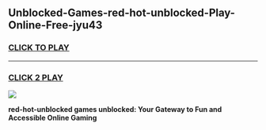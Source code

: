 
## Unblocked-Games-red-hot-unblocked-Play-Online-Free-jyu43
<h3>
<a href="https://premium76.site?title=red-hot-unblocked&ref=26A">CLICK TO PLAY</a></h3>
<hr>

<h3>
<a href="https://premium76.site?title=red-hot-unblocked&ref=26A">CLICK 2 PLAY</a>
  
</h3>

<a href="https://premium76.site?title=red-hot-unblocked&ref=26A"><img src="https://clearcache.store/games.png"></a>


**red-hot-unblocked games unblocked: Your Gateway to Fun and Accessible Online Gaming**
